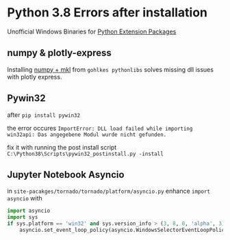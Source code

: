
# Python 3.8 Errors after installation

Unofficial Windows Binaries for [Python Extension Packages](https://www.lfd.uci.edu/~gohlke/pythonlibs/)

## numpy & plotly-express

Installing [numpy + mkl](https://www.lfd.uci.edu/~gohlke/pythonlibs/#numpy) from `gohlkes pythonlibs` solves missing dll issues with plotly express.

## Pywin32

after
`pip install pywin32`

the error occures
`ImportError: DLL load failed while importing win32api: Das angegebene Modul wurde nicht gefunden.`

fix it with running the post install script
`C:\Python38\Scripts\pywin32_postinstall.py -install`

## Jupyter Notebook Asyncio

in `site-pacakges/tornado/tornado/platform/asyncio.py` enhance `import asyncio` with

```python
import asyncio
import sys
if sys.platform == 'win32' and sys.version_info > (3, 8, 0, 'alpha', 3) :
    asyncio.set_event_loop_policy(asyncio.WindowsSelectorEventLoopPolicy())
```
